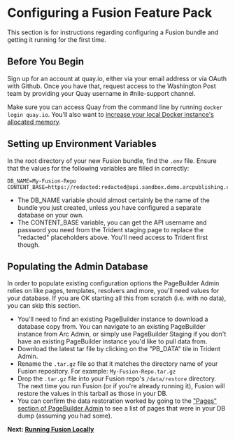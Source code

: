 # Configuring a Fusion Feature Pack

This section is for instructions regarding configuring a Fusion bundle and getting it running for the first time. 

## Before You Begin
Sign up for an account at quay.io, either via your email address or via OAuth with Github. Once you have that, request access to the Washington Post team by providing your Quay username in #nile-support channel.

Make sure you can access Quay from the command line by running `docker login quay.io`.
You'll also want to [increase your local Docker instance's allocated memory](https://arcpublishing.atlassian.net/wiki/spaces/APF/pages/273186892).

## Setting up Environment Variables

In the root directory of your new Fusion bundle, find the `.env` file. Ensure that the values for the following variables are filled in correctly:

```
DB_NAME=My-Fusion-Repo
CONTENT_BASE=https://redacted:redacted@api.sandbox.demo.arcpublishing.com
```

- The DB_NAME variable should almost certainly be the name of the bundle you just created, unless you have configured a separate database on your own.
- The CONTENT_BASE variable, you can get the API username and password you need from the Trident staging page to replace the "redacted" placeholders above. You'll need access to Trident first though.

## Populating the Admin Database

In order to populate existing configuration options the PageBuilder Admin relies on like pages, templates, resolvers and more, you'll need values for your database. If you are OK starting all this from scratch (i.e. with no data), you can skip this section.

- You'll need to find an existing PageBuilder instance to download a database copy from. You can navigate to an existing PageBuilder instance from Arc Admin, or simply use PageBuilder Staging if you don't have an existing PageBuilder instance you'd like to pull data from.
- Download the latest tar file by clicking on the "PB_DATA" tile in Trident Admin.
- Rename the `.tar.gz` file so that it matches the directory name of your Fusion repository. For example: `My-Fusion-Repo.tar.gz`
- Drop the `.tar.gz` file into your Fusion repo's `/data/restore` directory. The next time you run Fusion (or if you're already running it), Fusion will restore the values in this tarball as those in your DB.
- You can confirm the data restoration worked by going to the ["Pages" section of PageBuilder Admin](http://localhost/pb/admin/app/browse/pages.html) to see a list of pages that were in your DB dump (assuming you had some).

**Next: [Running Fusion Locally](./running-fusion-locally.md)**
